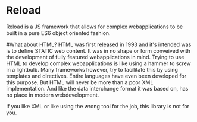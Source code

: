 # Reload
Reload is a JS framework that allows for complex webapplications to be built in a pure ES6 object oriented fashion.

#What about HTML?
HTML was first released in 1993 and it's intended was is to define STATIC web content. It was in no shape or form conveived with the development of fully featured webapplications in mind. Trying to use HTML to develop complex webapplications is like using a hammer to screw in a lightbulb. Many frameworks however, try to facilitate this by using templates and directives. Entire languages have even been developed for this purpose. But HTML will never be more than a poor XML implementation. And like the data interchange format it was based on, has no place in modern webdevelopment.

If you like XML or like using the wrong tool for the job, this library is not for you.

